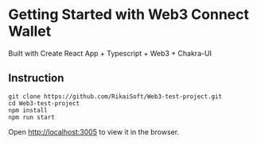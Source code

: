 # Getting Started with Web3 Connect Wallet

Built with Create React App + Typescript + Web3 + Chakra-UI

## Instruction

```
git clone https://github.com/RikaiSoft/Web3-test-project.git
cd Web3-test-project
npm install
npm run start
```
Open [http://localhost:3005](http://localhost:3005) to view it in the browser.
